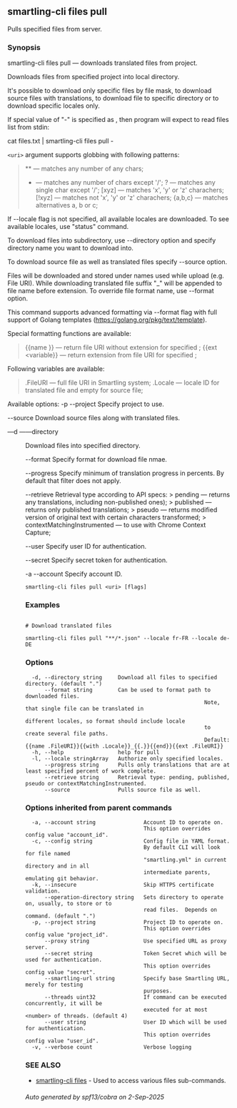 ## smartling-cli files pull

Pulls specified files from server.

### Synopsis

smartling-cli files pull — downloads translated files from project.

Downloads files from specified project into local directory.

It's possible to download only specific files by file mask, to download source
files with translations, to download file to specific directory or to download
specific locales only.

If special value of "-" is specified as <uri>, then program will expect
to read files list from stdin:

  cat files.txt | smartling-cli files pull -

`<uri>` argument supports globbing with following patterns:

  > ** — matches any number of any chars;
  > *  — matches any number of chars except '/';
  > ?  — matches any single char except '/';
  > [xyz]   — matches 'x', 'y' or 'z' charachers;
  > [!xyz]  — matches not 'x', 'y' or 'z' charachers;
  > {a,b,c} — matches alternatives a, b or c; 

If --locale flag is not specified, all available locales are downloaded. To
see available locales, use "status" command.

To download files into subdirectory, use --directory option and specify
directory name you want to download into.

To download source file as well as translated files specify --source option.

Files will be downloaded and stored under names used while upload (e.g. File
URI). While downloading translated file suffix "_<locale>" will be appended to
file name before extension. To override file format name, use --format option.

This command supports advanced formatting via --format flag with full
support of Golang templates (https://golang.org/pkg/text/template).

Special formatting functions are available:

  > {{name <variable>}} — return file URI without extension for specified
    <variable>;
  > {{ext <variable}} — return extension from file URI for specified <variable>;

Following variables are available:

  > .FileURI — full file URI in Smartling system;
  > .Locale — locale ID for translated file and empty for source file;


Available options:
  -p --project <project>
    Specify project to use.

  --source
    Download source files along with translated files.

  —d ——directory <dir>
    Download files into specified directory.

  --format <format>
    Specify format for download file nmae.

  --progress <percents>
    Specify minimum of translation progress in percents.
	By default that filter does not apply.

  --retrieve <type>
    Retrieval type according to API specs:
    > pending — returns any translations, including non-published ones);
    > published — returns only published translations;
    > pseudo — returns modified version of original text with certain
               characters transformed;
    > contextMatchingInstrumented — to use with Chrome Context Capture;

  --user <user>
    Specify user ID for authentication.

  --secret <secret>
    Specify secret token for authentication.

  -a --account <account>
    Specify account ID.


```
smartling-cli files pull <uri> [flags]
```

### Examples

```

# Download translated files

smartling-cli files pull "**/*.json" --locale fr-FR --locale de-DE

```

### Options

```
  -d, --directory string     Download all files to specified directory. (default ".")
      --format string        Can be used to format path to downloaded files.
                                                        Note, that single file can be translated in
                                                        different locales, so format should include locale
                                                        to create several file paths.
                                                        Default: {{name .FileURI}}{{with .Locale}}_{{.}}{{end}}{{ext .FileURI}}
  -h, --help                 help for pull
  -l, --locale stringArray   Authorize only specified locales.
      --progress string      Pulls only translations that are at least specified percent of work complete.
      --retrieve string      Retrieval type: pending, published, pseudo or contextMatchingInstrumented.
      --source               Pulls source file as well.
```

### Options inherited from parent commands

```
  -a, --account string               Account ID to operate on.
                                     This option overrides config value "account_id".
  -c, --config string                Config file in YAML format.
                                     By default CLI will look for file named
                                     "smartling.yml" in current directory and in all
                                     intermediate parents, emulating git behavior.
  -k, --insecure                     Skip HTTPS certificate validation.
      --operation-directory string   Sets directory to operate on, usually, to store or to
                                     read files.  Depends on command. (default ".")
  -p, --project string               Project ID to operate on.
                                     This option overrides config value "project_id".
      --proxy string                 Use specified URL as proxy server.
      --secret string                Token Secret which will be used for authentication.
                                     This option overrides config value "secret".
      --smartling-url string         Specify base Smartling URL, merely for testing
                                     purposes.
      --threads uint32               If command can be executed concurrently, it will be
                                     executed for at most <number> of threads. (default 4)
      --user string                  User ID which will be used for authentication.
                                     This option overrides config value "user_id".
  -v, --verbose count                Verbose logging
```

### SEE ALSO

* [smartling-cli files](smartling-cli_files.md)	 - Used to access various files sub-commands.

###### Auto generated by spf13/cobra on 2-Sep-2025
